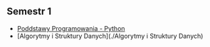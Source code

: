 ## Semestr 1

* [Poddstawy Programowania - Python](./Python)
* [Algorytmy i Struktury Danych](./Algorytmy i Struktury Danych)
